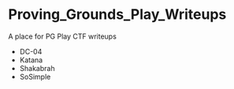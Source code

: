 # Proving_Grounds_Play_Writeups

A place for PG Play CTF writeups

- DC-04
- Katana
- Shakabrah
- SoSimple
